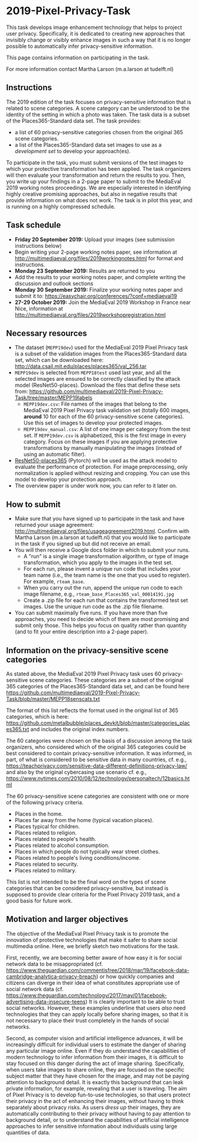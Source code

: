 # 2019-Pixel-Privacy-Task

This task develops image enhancement technology that helps to project user privacy. Specifically, it is dedicated to creating new approaches that invisibly change or visibly enhance images in such a way that it is no longer possible to automatically infer privacy-sensitive information.

This page contains information on participating in the task.

For more information contact Martha Larson (m.a.larson at tudelft.nl)

## Instructions
The 2019 edition of the task focuses on privacy-sensitive information that is related to scene categories.
A scene category can be understood to be the identity of the setting in which a photo was taken.
The task data is a subset of the Places365-Standard data set.
The task provides:
* a list of 60 privacy-sensitive categories chosen from the original 365 scene categories.
* a list of the Places365-Standard data set images to use as a *development set* to develop your approach(es).

To participate in the task, you must submit versions of the test images to which your protective transformation has been applied. The task organizers will then evaluate your transformation and return the results to you. Then, you write up your findings in a 2-page paper to submit to the MediaEval 2019 working notes proceedings. We are especially interested in identifying highly creative promising approaches, but also in negative results that provide information on what does not work. The task is in pilot this year, and is running on a highly compressed schedule.

## Task schedule
* **Friday 20 September 2019:** Upload your images (see submission instructions below)
* Begin writing your 2-page working notes paper, see information at http://multimediaeval.org/files/2019workingnotes.html for format and instructions.
* **Monday 23 September 2019:** Results are returned to you
* Add the results to your working notes paper, and complete writing the discussion and outlook sections
* **Monday 30 September 2019:** Finalize your working notes paper and submit it to: https://easychair.org/conferences/?conf=mediaeval19
* **27-29 October 2019:** Join the MediaEval 2019 Workshop in France near Nice, information at http://multimediaeval.org/files/2019workshopregistration.html 

## Necessary resources
* The dataset (`MEPP19dev`) used for the MediaEval 2019 Pixel Privacy task is a subset of the validation images from the Places365-Standard data set, which can be downloaded here: http://data.csail.mit.edu/places/places365/val_256.tar
* `MEPP19dev` is selected from `MEPP18test` used last year, and all the selected images are ensured to be correctly classified by the attack model (ResNet50-places). Download the files that define these sets from: https://github.com/multimediaeval/2019-Pixel-Privacy-Task/tree/master/MEPP19labels
  * `MEPP19dev.csv`: File names of the images that belong to the MediaEval 2019 Pixel Privacy task validation set (totally 600 images, **around** 10 for each of the 60 privacy-sensitive scene categories). Use this set of images to develop your protected images.
  * `MEPP19dev_manual.csv`: A list of one image per category from the test set. If `MEPP19dev.csv` is alphabetized, this is the first image in every category. Focus on these images if you are applying protective transformations by manually manipulating the images (instead of using an automatic filter).
* [ResNet50-places365](http://places2.csail.mit.edu/models_places365/resnet50_places365.pth.tar) (Pytorch) will be used as the attack model to evaluate the performance of protection. For image preprocessing, only normalization is applied without resizing and cropping. You can use this model to develop your protection approach.
* The overview paper is under work now, you can refer to it later on.

## How to submit
* Make sure that you have signed up to participate in the task and have returned your usage agreement: http://multimediaeval.org/files/usageagreement2019.html. Confirm with Martha Larson (m.a.larson at tudelft.nl) that you would like to participate in the task if you signed up but did not receive an email.
* You will then receive a Google docs folder in which to submit your runs. 
  * A "run" is a single image transformation algorithm, or type of image transformation, which you apply to the images in the test set.
  * For each run, please invent a unique run code that includes your team name (i.e., the team name is the one that you used to register). For example, `rteam_base`. 
  * When you carry out the run, append the unique run code to each image filename, e.g., `rteam_base_Places365_val_00014191.jpg`
  * Create a .zip file for each run that contains the transformed test set images. Use the unique run code as the .zip file filename. 
* You can submit maximally five runs. If you have more than five approaches, you need to decide which of them are most promising and submit only those. This helps you focus on quality rather than quantity (and to fit your entire description into a 2-page paper).

## Information on the privacy-sensitive scene categories
As stated above, the MediaEval 2019 Pixel Privacy task uses 60 privacy-sensitive scene categories.
These categories are a subset of the original 365 categories of the Places365-Standard data set, and can be found here
https://github.com/multimediaeval/2019-Pixel-Privacy-Task/blob/master/MEPP18senscats.txt

The format of this list reflects the format used in the original list of 365 categories, which is here: https://github.com/metalbubble/places_devkit/blob/master/categories_places365.txt and includes the original index numbers.

The 60 categories were chosen on the basis of a discussion among the task organizers, who considered which of the original 365 categories could be best considered to contain privacy-sensitive information. It was informed, in part, of what is considered to be sensitive data in many countries, cf. e.g., https://teachprivacy.com/sensitive-data-different-definitions-privacy-law/ and also by the original cybercasing use scenario cf. e.g., https://www.nytimes.com/2010/08/12/technology/personaltech/12basics.html 

The 60 privacy-sensitive scene categories are consistent with one or more of the following privacy criteria. 

* Places in the home.
* Places far away from the home (typical vacation places).
* Places typical for children.
* Places related to religion.
* Places related to people's health.
* Places related to alcohol consumption.
* Places in which people do not typically wear street clothes.
* Places related to people's living conditions/income.
* Places related to security.
* Places related to military.

This list is not intended to be the final word on the types of scene categories that can be considered privacy-sensitive, but instead is supposed to provide clear criteria for the Pixel Privacy 2019 task, and a good basis for future work.

## Motivation and larger objectives
The objective of the MediaEval Pixel Privacy task is to promote the innovation of protective technologies that make it safer to share social multimedia online. Here, we briefly sketch two motivations for the task.

First, recently, we are becoming better aware of how easy it is for social network data to be misappropriated (cf. https://www.theguardian.com/commentisfree/2018/mar/19/facebook-data-cambridge-analytica-privacy-breach) or how quickly companies and citizens can diverge in their idea of what constitutes appropriate use of social network data (cf. https://www.theguardian.com/technology/2017/may/01/facebook-advertising-data-insecure-teens)
It is clearly important to be able to trust social networks.
However, these examples underline that users *also* need technologies that they can apply locally before sharing images, so that it is not necessary to place their trust completely in the hands of social networks.

Second, as computer vision and artificial intelligence advances, it will be increasingly difficult for individual users to estimate the danger of sharing any particular image online.
Even if they do understand the capabilities of modern technology to infer information from their images, it is difficult to stay focused on this danger during the act of image sharing.
Specifically, when users take images to share online, they are focused on the specific subject matter that they have chosen for the image, and may not be paying attention to background detail.
It is exactly this background that can leak private information, for example, revealing that a user is traveling.
The aim of Pixel Privacy is to develop fun-to-use technologies, so that users protect their privacy in the act of enhancing their images, without having to think separately about privacy risks.
As users *dress up* their images, they are automatically contributing to their privacy without having to pay attention to background detail, or to understand the capabilities of artificial intelligence approaches to infer sensitive information about individuals using large quantities of data.
